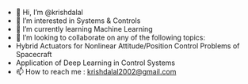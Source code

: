 - 👋 Hi, I’m @krishdalal
- 👀 I’m interested in Systems & Controls
- 🌱 I’m currently learning Machine Learning
- 💞️ I’m looking to collaborate on any of the following topics:
- Hybrid Actuators for Nonlinear Attitude/Position Control Problems of Spacecraft
- Application of Deep Learning in Control Systems
- 📫 How to reach me : krishdalal2002@gmail.com
